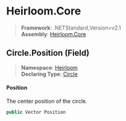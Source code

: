 # Heirloom.Core

> **Framework**: .NETStandard,Version=v2.1  
> **Assembly**: [Heirloom.Core][0]

## Circle.Position (Field)

> **Namespace**: [Heirloom][0]  
> **Declaring Type**: [Circle][1]

#### Position

The center position of the circle.

```cs
public Vector Position
```

[0]: ../../../Heirloom.Core.md
[1]: ../Circle.md
